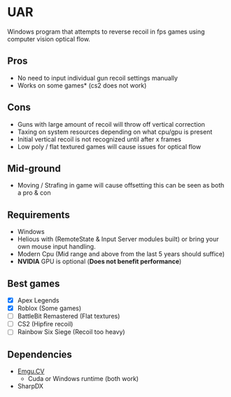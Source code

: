 ﻿# UAR
Windows program that attempts to reverse recoil in fps games using computer vision optical flow.

## Pros
* No need to input individual gun recoil settings manually
* Works on some games* (cs2 does not work)

## Cons
* Guns with large amount of recoil will throw off vertical correction
* Taxing on system resources depending on what cpu/gpu is present
* Initial vertical recoil is not recognized until after x frames
* Low poly / flat textured games will cause issues for optical flow 

## Mid-ground
* Moving / Strafing in game will cause offsetting this can be seen as both a pro & con

## Requirements
* Windows
* Helious with (RemoteState & Input Server modules built) or bring your own mouse input handling.
* Modern Cpu (Mid range and above from the last 5 years should suffice)
* **NVIDIA** GPU is optional (**Does not benefit performance**)

## Best games
- [x] Apex Legends
- [x] Roblox (Some games)
- [ ] BattleBit Remastered (Flat textures)
- [ ] CS2 (Hipfire recoil)
- [ ] Rainbow Six Siege (Recoil too heavy)

## Dependencies
* [Emgu.CV](https://github.com/emgucv/emgucv)
    * Cuda or Windows runtime (both work)
* SharpDX